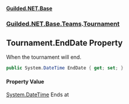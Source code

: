 #### [Guilded.NET.Base](Guilded_NET_Base.md 'Guilded.NET.Base')
### [Guilded.NET.Base.Teams](Guilded_NET_Base.md#Guilded_NET_Base_Teams 'Guilded.NET.Base.Teams').[Tournament](Tournament.md 'Guilded.NET.Base.Teams.Tournament')
## Tournament.EndDate Property
When the tournament will end.  
```csharp
public System.DateTime EndDate { get; set; }
```
#### Property Value
[System.DateTime](https://docs.microsoft.com/en-us/dotnet/api/System.DateTime 'System.DateTime')
Ends at
